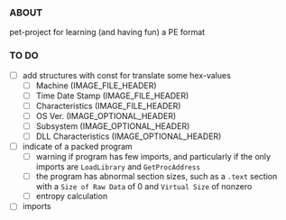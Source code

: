 ### ABOUT
pet-project for learning (and having fun) a PE format

### TO DO
- [ ] add structures with const for translate some hex-values
    - [ ] Machine (IMAGE_FILE_HEADER)
    - [ ] Time Date Stamp (IMAGE_FILE_HEADER)
    - [ ] Characteristics (IMAGE_FILE_HEADER)
    - [ ] OS Ver. (IMAGE_OPTIONAL_HEADER)
    - [ ] Subsystem (IMAGE_OPTIONAL_HEADER)
    - [ ] DLL Characteristics (IMAGE_OPTIONAL_HEADER)
- [ ] indicate of a packed program
    - [ ] warning if program has few imports, and particularly if the only imports are `LoadLibrary` and `GetProcAddress`
    - [ ] the program has abnormal section sizes, such as a `.text` section with a `Size of Raw Data` of 0 and `Virtual Size` of nonzero
    - [ ] entropy calculation
- [ ] imports